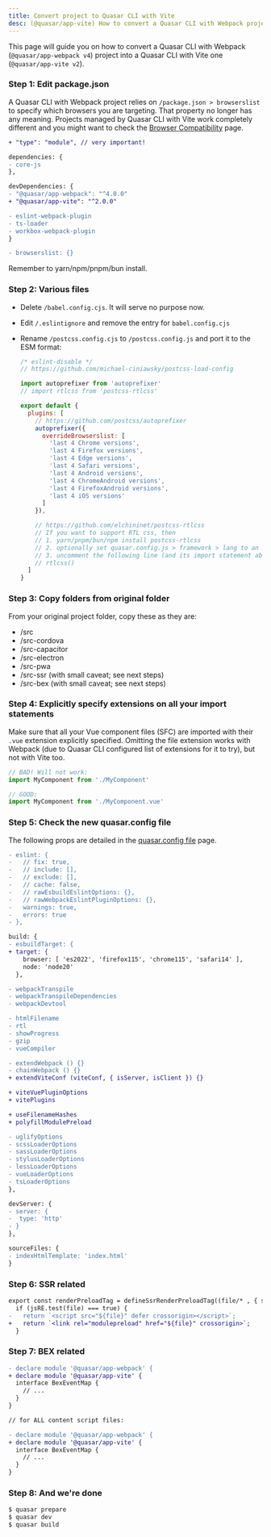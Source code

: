 ```yaml
---
title: Convert project to Quasar CLI with Vite
desc: (@quasar/app-vite) How to convert a Quasar CLI with Webpack project to a Quasar CLI with Vite one.
---
```


This page will guide you on how to convert a Quasar CLI with Webpack (`@quasar/app-webpack v4`) project into a Quasar CLI with Vite one (`@quasar/app-vite v2`).

### Step 1: Edit package.json

A Quasar CLI with Webpack project relies on `/package.json > browserslist` to specify which browsers you are targeting. That property no longer has any meaning. Projects managed by Quasar CLI with Vite work completely different and you might want to check the [Browser Compatibility](/quasar-cli-vite/browser-compatibility) page.

```diff /package.json
+ "type": "module", // very important!

dependencies: {
- core-js
},

devDependencies: {
- "@quasar/app-webpack": "^4.0.0"
+ "@quasar/app-vite": "^2.0.0"

- eslint-webpack-plugin
- ts-loader
- workbox-webpack-plugin
}

- browserslist: {}
```

Remember to yarn/npm/pnpm/bun install.

### Step 2: Various files

* Delete `/babel.config.cjs`. It will serve no purpose now.
* Edit `/.eslintignore` and remove the entry for `babel.config.cjs`
* Rename `/postcss.config.cjs` to `/postcss.config.js` and port it to the ESM format:

  ```js /postcss.config.js
  /* eslint-disable */
  // https://github.com/michael-ciniawsky/postcss-load-config

  import autoprefixer from 'autoprefixer'
  // import rtlcss from 'postcss-rtlcss'

  export default {
    plugins: [
      // https://github.com/postcss/autoprefixer
      autoprefixer({
        overrideBrowserslist: [
          'last 4 Chrome versions',
          'last 4 Firefox versions',
          'last 4 Edge versions',
          'last 4 Safari versions',
          'last 4 Android versions',
          'last 4 ChromeAndroid versions',
          'last 4 FirefoxAndroid versions',
          'last 4 iOS versions'
        ]
      }),

      // https://github.com/elchininet/postcss-rtlcss
      // If you want to support RTL css, then
      // 1. yarn/pnpm/bun/npm install postcss-rtlcss
      // 2. optionally set quasar.config.js > framework > lang to an RTL language
      // 3. uncomment the following line (and its import statement above):
      // rtlcss()
    ]
  }
  ```

### Step 3: Copy folders from original folder

From your original project folder, copy these as they are:
  * /src
  * /src-cordova
  * /src-capacitor
  * /src-electron
  * /src-pwa
  * /src-ssr (with small caveat; see next steps)
  * /src-bex (with small caveat; see next steps)

### Step 4: Explicitly specify extensions on all your import statements

Make sure that all your Vue component files (SFC) are imported with their `.vue` extension explicitly specified. Omitting the file extension works with Webpack (due to Quasar CLI configured list of extensions for it to try), but not with Vite too.

```js
// BAD! Will not work:
import MyComponent from './MyComponent'

// GOOD:
import MyComponent from './MyComponent.vue'
```

### Step 5: Check the new quasar.config file

The following props are detailed in the [quasar.config file](/quasar-cli-vite/quasar-config-file) page.

```diff
- eslint: {
-   // fix: true,
-   // include: [],
-   // exclude: [],
-   // cache: false,
-   // rawEsbuildEslintOptions: {},
-   // rawWebpackEslintPluginOptions: {},
-   warnings: true,
-   errors: true
- },

build: {
- esbuildTarget: {
+ target: {
    browser: [ 'es2022', 'firefox115', 'chrome115', 'safari14' ],
    node: 'node20'
  },

- webpackTranspile
- webpackTranspileDependencies
- webpackDevtool

- htmlFilename
- rtl
- showProgress
- gzip
- vueCompiler

- extendWebpack () {}
- chainWebpack () {}
+ extendViteConf (viteConf, { isServer, isClient }) {}

+ viteVuePluginOptions
+ vitePlugins

+ useFilenameHashes
+ polyfillModulePreload

- uglifyOptions
- scssLoaderOptions
- sassLoaderOptions
- stylusLoaderOptions
- lessLoaderOptions
- vueLoaderOptions
- tsLoaderOptions
},

devServer: {
- server: {
-  type: 'http'
- }
},

sourceFiles: {
- indexHtmlTemplate: 'index.html'
}
```

### Step 6: SSR related

```diff /src-ssr/server.js
export const renderPreloadTag = defineSsrRenderPreloadTag((file/* , { ssrContext } */) => {
  if (jsRE.test(file) === true) {
-   return `<script src="${file}" defer crossorigin></script>`;
+   return `<link rel="modulepreload" href="${file}" crossorigin>`;
  }
```

### Step 7: BEX related

```diff /src-bex/background.js
- declare module '@quasar/app-webpack' {
+ declare module '@quasar/app-vite' {
  interface BexEventMap {
    // ...
  }
}
```

```diff /src-bex/my-content-script.js
// for ALL content script files:

- declare module '@quasar/app-webpack' {
+ declare module '@quasar/app-vite' {
  interface BexEventMap {
    // ...
  }
}
```

### Step 8: And we're done

```bash
$ quasar prepare
$ quasar dev
$ quasar build
```
